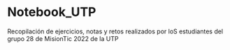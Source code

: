 # Notebook_UTP
Recopilación de ejercicios, notas y retos realizados por loS estudiantes del grupo 28 de MisionTic 2022 de la UTP
